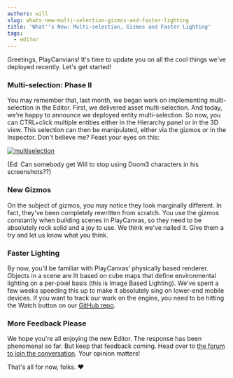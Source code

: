```yaml
---
authors: will
slug: whats-new-multi-selection-gizmos-and-faster-lighting
title: 'What''s New: Multi-selection, Gizmos and Faster Lighting'
tags:
  - editor
---
```


Greetings, PlayCanvians! It's time to update you on all the cool things we've deployed recently. Let's get started!

<!-- truncate -->

### Multi-selection: Phase II

You may remember that, last month, we began work on implementing multi-selection in the Editor. First, we delivered asset multi-selection. And today, we're happy to announce we deployed entity multi-selection. So now, you can CTRL+click multiple entities either in the Hierarchy panel or in the 3D view. This selection can then be manipulated, either via the gizmos or in the Inspector. Don't believe me? Feast your eyes on this:

[![multiselection](/img/multiselection.gif)](/img/multiselection.gif)

(Ed: Can somebody get Will to stop using Doom3 characters in his screenshots??)

### New Gizmos

On the subject of gizmos, you may notice they look marginally different. In fact, they've been completely rewritten from scratch. You use the gizmos constantly when building scenes in PlayCanvas, so they need to be absolutely rock solid and a joy to use. We think we've nailed it. Give them a try and let us know what you think.

### Faster Lighting

By now, you'll be familiar with PlayCanvas' physically based renderer. Objects in a scene are lit based on cube maps that define environmental lighting on a per-pixel basis (this is Image Based Lighting). We've spent a few weeks speeding this up to make it absolutely sing on lower-end mobile devices. If you want to track our work on the engine, you need to be hitting the Watch button on our [GitHub repo](https://github.com/playcanvas/engine).

### More Feedback Please

We hope you're all enjoying the new Editor. The response has been phenomenal so far. But keep that feedback coming. Head over to [the forum to join the conversation](https://forum.playcanvas.com/t/playcanvas-editor-feedback/616). Your opinion matters!

That's all for now, folks. ❤️
